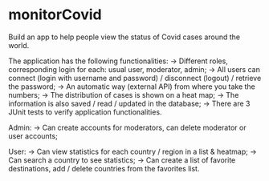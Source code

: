# monitorCovid

Build an app to help people view the status of Covid cases around the world.

 The application has the following functionalities:
 -> Different roles, corresponding login for each: usual user, moderator, admin;
 -> All users can connect (login with username and password) / disconnect (logout) / retrieve the password;
 -> An automatic way (external API) from where you take the numbers;
 -> The distribution of cases is shown on a heat map;
 -> The information is also saved / read / updated in the database;
 -> There are 3 JUnit tests to verify application functionalities.
 
 Admin:
 -> Can create accounts for moderators, can delete moderator or user accounts;
 
 User:
 -> Can view statistics for each country / region in a list & heatmap;
 -> Can search a country to see statistics;
 -> Can create a list of favorite destinations, add / delete countries from the favorites list.

